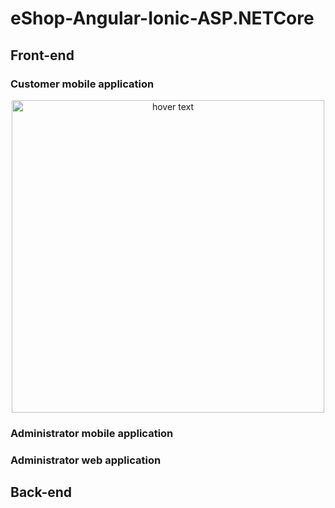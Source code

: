 # eShop-Angular-Ionic-ASP.NETCore
## Front-end
### Customer mobile application
<p align="center">
  <img src="https://user-images.githubusercontent.com/53798204/93254826-45b88900-f799-11ea-83b6-1bdf793f7e3f.png" width="500" title="hover text">
</p>

### Administrator mobile application
### Administrator web application
## Back-end
